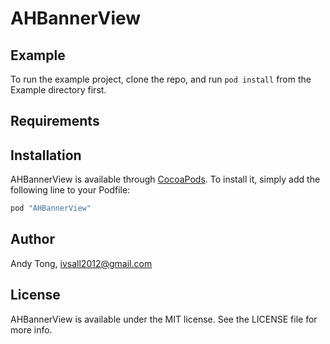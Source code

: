 # AHBannerView

## Example

To run the example project, clone the repo, and run `pod install` from the Example directory first.

## Requirements

## Installation

AHBannerView is available through [CocoaPods](http://cocoapods.org). To install
it, simply add the following line to your Podfile:

```ruby
pod "AHBannerView"
```

## Author

Andy Tong, ivsall2012@gmail.com

## License

AHBannerView is available under the MIT license. See the LICENSE file for more info.
